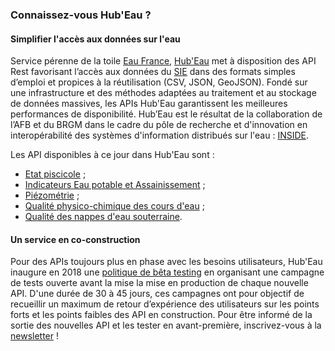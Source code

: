 ### Connaissez-vous Hub'Eau ?

#### Simplifier l'accès aux données sur l'eau
Service pérenne de la toile [Eau France](https://www.eaufrance.fr), [Hub'Eau](https://hubeau.eaufrance.fr/) met à disposition des API Rest favorisant l’accès aux données du [SIE](https://www.eaufrance.fr/donnees) dans des formats simples d’emploi et propices à la réutilisation (CSV, JSON, GeoJSON).
Fondé sur une infrastructure et des méthodes adaptées au traitement et au stockage de données massives, les APIs Hub'Eau garantissent les meilleures performances de disponibilité.
Hub’Eau est le résultat de la collaboration de l’AFB et du BRGM dans le cadre du pôle de recherche et d'innovation en interopérabilité des systèmes d'information distribués sur l'eau : [INSIDE](http://www.pole-inside.fr/fr).  

Les API disponibles à ce jour dans Hub'Eau sont :

* [Etat piscicole](/api/api_hubeau_poissons.html) ;
* [Indicateurs Eau potable et Assainissement](/api/api_hubeau_indic_EP_Asst.html) ;
* [Piézométrie](/api/api_hubeau_piezometrie.html) ;
* [Qualité physico-chimique des cours d'eau](/api/api_hubeau_qualite_rivieres.html) ;
* [Qualité des nappes d'eau souterraine](/api/api_hubeau_qualite_nappes_eau_sout.html).

#### Un service en co-construction
Pour des APIs toujours plus en phase avec les besoins utilisateurs, Hub'Eau inaugure en 2018 une [politique de bêta testing](https://hubeau.eaufrance.fr/page/apis-version-beta) en organisant une campagne de tests ouverte avant la mise la mise en production de chaque nouvelle API.
D'une durée de 30 à 45 jours, ces campagnes ont pour objectif de recueillir un maximum de retour d’expérience des utilisateurs sur les points forts et les points faibles des API en construction.
Pour être informé de la sortie des nouvelles API et les tester en avant-première, inscrivez-vous à la [newsletter](https://hubeau.eaufrance.fr/page/news-letter-hubeau) !
